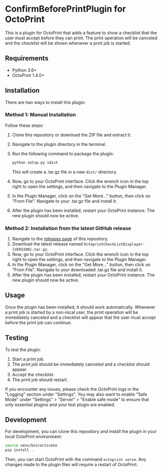 # ConfirmBeforePrintPlugin for OctoPrint

This is a plugin for OctoPrint that adds a feature to show a checklist that the user must accept before they can print. The print operation will be canceled and the checklist will be shown whenever a print job is started.

## Requirements

* Python 3.6+
* OctoPrint 1.4.0+

## Installation

There are two ways to install this plugin:

### Method 1: Manual Installation

Follow these steps:

1. Clone this repository or download the ZIP file and extract it.
2. Navigate to the plugin directory in the terminal.
3. Run the following command to package the plugin:

    ```bash
    python setup.py sdist
    ```

    This will create a .tar.gz file in a new `dist/` directory.

4. Now, go to your OctoPrint interface. Click the wrench icon in the top right to open the settings, and then navigate to the Plugin Manager.
5. In the Plugin Manager, click on the "Get More..." button, then click on "From File". Navigate to your .tar.gz file and install it.
6. After the plugin has been installed, restart your OctoPrint instance. The new plugin should now be active.

### Method 2: Installation from the latest GitHub release

1. Navigate to the [releases page](https://github.com/armanddebesse/Octoprint-CheckList-Displayer/releases) of this repository.
2. Download the latest release named `OctoprintCheckListDisplayer-{VERSION}.tar.gz`.
3. Now, go to your OctoPrint interface. Click the wrench icon in the top right to open the settings, and then navigate to the Plugin Manager.
4. In the Plugin Manager, click on the "Get More..." button, then click on "From File". Navigate to your downloaded .tar.gz file and install it.
5. After the plugin has been installed, restart your OctoPrint instance. The new plugin should now be active.


## Usage

Once the plugin has been installed, it should work automatically. Whenever a print job is started by a non-local user, the print operation will be immediately canceled and a checklist will appear that the user must accept before the print job can continue.

## Testing

To test the plugin:

1. Start a print job.
2. The print job should be immediately canceled and a checklist should appear.
3. Accept the checklist.
4. The print job should restart.

If you encounter any issues, please check the OctoPrint logs in the "Logging" section under "Settings". You may also want to enable "Safe Mode" under "Settings" > "Server" > "Enable safe mode" to ensure that only essential plugins and your test plugin are enabled.

## Development

For development, you can clone this repository and install the plugin in your local OctoPrint environment:

```bash
source venv/bin/activate
pip install .
```

Then, you can start OctoPrint with the command `octoprint serve`. Any changes made to the plugin files will require a restart of OctoPrint.